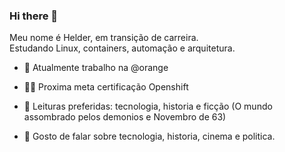 ### Hi there 👋

Meu nome é Helder, em transição de carreira.      
Estudando Linux, containers, automação e arquitetura. 

- :rocket: Atualmente trabalho na @orange
- 👨‍🎓 Proxima meta certificação Openshift  

- :book:  Leituras preferidas: tecnologia, historia e ficção (O mundo assombrado pelos demonios e Novembro de 63)

- 💬  Gosto de falar sobre tecnologia, historia, cinema e politica.

<!--
**heldercesario/heldercesario** is a ✨ _special_ ✨ repository because its `README.md` (this file) appears on your GitHub profile.

Here are some ideas to get you started:

- 🔭 I’m currently working on ...
- 🌱 I’m currently learning ...
- 👯 I’m looking to collaborate on ...
- 🤔 I’m looking for help with ...
- 💬 Ask me about ...
- 📫 How to reach me: ...
- 😄 Pronouns: ...
- ⚡ Fun fact: ...
-->
